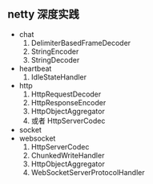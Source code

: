 ## netty 深度实践

* chat
    1. DelimiterBasedFrameDecoder
    2. StringEncoder
    3. StringDecoder
* heartbeat
    1. IdleStateHandler
* http
    1. HttpRequestDecoder
    2. HttpResponseEncoder
    3. HttpObjectAggregator
    4. 或者 HttpServerCodec
* socket
* websocket
    1. HttpServerCodec
    2. ChunkedWriteHandler
    3. HttpObjectAggregator
    4. WebSocketServerProtocolHandler
